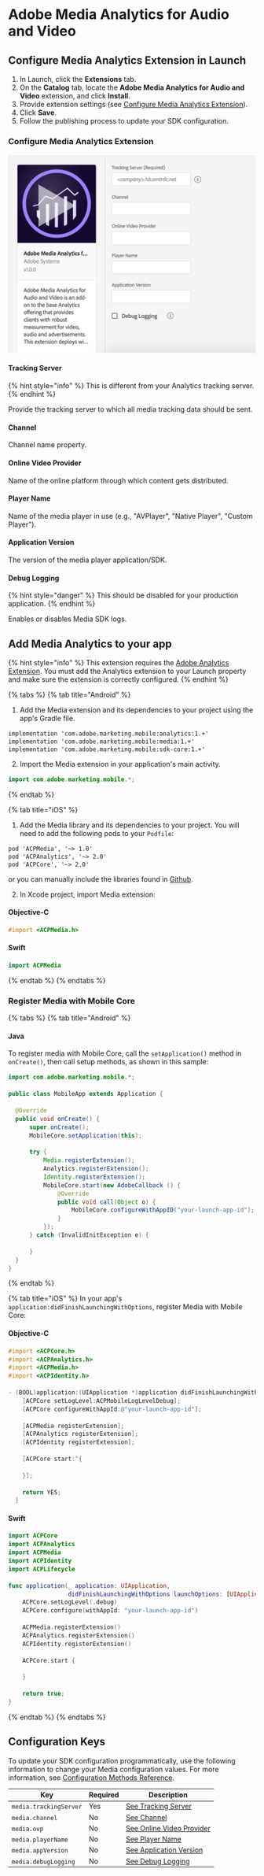 # Adobe Media Analytics for Audio and Video

## Configure Media Analytics Extension in Launch

1. In Launch, click the **Extensions** tab.
2. On the **Catalog** tab, locate the **Adobe Media Analytics for Audio and Video** extension, and click **Install**.
3. Provide extension settings \(see [Configure Media Analytics Extension](#configure-media-analytics-extension)\).
4. Click **Save**.
5. Follow the publishing process to update your SDK configuration.

### Configure Media Analytics Extension

![Adobe Media Analytics Extension Configuration](../../.gitbook/assets/ext-ma-configuration.png)

#### Tracking Server

{% hint style="info" %}
This is different from your Analytics tracking server.
{% endhint %}

Provide the tracking server to which all media tracking data should be sent.

#### Channel

Channel name property.

#### Online Video Provider

Name of the online platform through which content gets distributed.

#### Player Name

Name of the media player in use (e.g., "AVPlayer", "Native Player", "Custom Player").

#### Application Version

The version of the media player application/SDK.

#### Debug Logging

{% hint style="danger" %}
This should be disabled for your production application.
{% endhint %}

Enables or disables Media SDK logs.

## Add Media Analytics to your app

{% hint style="info" %}
This extension requires the [Adobe Analytics Extension](../adobe-analytics/README.md). You must add the Analytics extension to your Launch property and make sure the extension is correctly configured.
{% endhint %}

{% tabs %}
{% tab title="Android" %}

1. Add the Media extension and its dependencies to your project using the app's Gradle file.

```text
implementation 'com.adobe.marketing.mobile:analytics:1.+'
implementation 'com.adobe.marketing.mobile:media:1.+'
implementation 'com.adobe.marketing.mobile:sdk-core:1.+'
```

2. Import the Media extension in your application's main activity.

```java
import com.adobe.marketing.mobile.*;
```

{% endtab %}

{% tab title="iOS" %}

1. Add the Media library and its dependencies to your project. You will need to add the following pods to your `Podfile`:

```text
pod 'ACPMedia', '~> 1.0'
pod 'ACPAnalytics', '~> 2.0'
pod 'ACPCore', '~> 2.0'
```

or you can manually include the libraries found in [Github](https://github.com/Adobe-Marketing-Cloud/acp-sdks).

2. In Xcode project, import Media extension:

#### Objective-C

```objectivec
#import <ACPMedia.h>
```

#### Swift

```swift
import ACPMedia
```

{% endtab %}
{% endtabs %}

### Register Media with Mobile Core

{% tabs %}
{% tab title="Android" %}

#### Java

To register media with Mobile Core, call the `setApplication()` method in `onCreate()`, then call setup methods, as shown in this sample:

```java
import com.adobe.marketing.mobile.*;

public class MobileApp extends Application {

  @Override
  public void onCreate() {
      super.onCreate();
      MobileCore.setApplication(this);

      try {
          Media.registerExtension();
          Analytics.registerExtension();
          Identity.registerExtension();
          MobileCore.start(new AdobeCallback () {
              @Override
              public void call(Object o) {
                  MobileCore.configureWithAppID("your-launch-app-id");
              }
          });
      } catch (InvalidInitException e) {

      }
  }
}
```

{% endtab %}

{% tab title="iOS" %}
In your app's `application:didFinishLaunchingWithOptions`, register Media with Mobile Core:

#### Objective-C

```objectivec
#import <ACPCore.h>
#import <ACPAnalytics.h>
#import <ACPMedia.h>
#import <ACPIdentity.h>

- (BOOL)application:(UIApplication *)application didFinishLaunchingWithOptions:(NSDictionary *)launchOptions {
    [ACPCore setLogLevel:ACPMobileLogLevelDebug];
    [ACPCore configureWithAppId:@"your-launch-app-id"];

    [ACPMedia registerExtension];
    [ACPAnalytics registerExtension];
    [ACPIdentity registerExtension];

    [ACPCore start:^{

    }];

    return YES;
  }
```

#### Swift

```swift
import ACPCore
import ACPAnalytics
import ACPMedia
import ACPIdentity
import ACPLifecycle

func application(_ application: UIApplication, 
                 didFinishLaunchingWithOptions launchOptions: [UIApplication.LaunchOptionsKey: Any]?) -> Bool {
    ACPCore.setLogLevel(.debug)
    ACPCore.configure(withAppId: "your-launch-app-id")

    ACPMedia.registerExtension()
    ACPAnalytics.registerExtension()
    ACPIdentity.registerExtension()

    ACPCore.start {

    }

    return true;
}
```

{% endtab %}
{% endtabs %}

## Configuration Keys

To update your SDK configuration programmatically, use the following information to change your Media configuration values. For more information, see [Configuration Methods Reference](../mobile-core/configuration-reference/#update-configuration).

| Key                  | Required | Description                                           |
|----------------------|----------|-------------------------------------------------------|
| `media.trackingServer` |    Yes   | [See Tracking Server](#tracking-server)             |
| `media.channel`        |    No    | [See Channel](#channel)                             |
| `media.ovp`            |    No    | [See Online Video Provider](#online-video-provider) |
| `media.playerName`     |    No    | [See Player Name](#player-name)                     |
| `media.appVersion`     |    No    | [See Application Version](#application-version)     |
| `media.debugLogging`   |    No    | [See Debug Logging](#debug-logging)                 |
